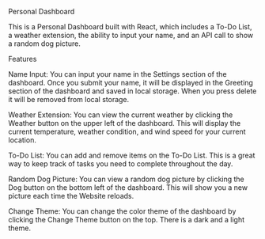 Personal Dashboard

This is a Personal Dashboard built with React, which includes a To-Do List, a weather extension, the ability to input your name, and an API call to show a random dog picture.

Features

Name Input:
You can input your name in the Settings section of the dashboard. Once you submit your name, it will be displayed in the Greeting section of the dashboard and saved in local storage. When you press delete it will be removed from local storage. 

Weather Extension:
You can view the current weather by clicking the Weather button on the upper left of the dashboard. This will display the current temperature, weather condition, and wind speed for your current location.

To-Do List:
You can add and remove items on the To-Do List. This is a great way to keep track of tasks you need to complete throughout the day.

Random Dog Picture:
You can view a random dog picture by clicking the Dog button on the bottom left of the dashboard. This will show you a new picture each time the Website reloads.

Change Theme:
You can change the color theme of the dashboard by clicking the Change Theme button on the top. There is a dark and a light theme. 


